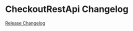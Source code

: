 # CheckoutRestApi Changelog

[Release Changelog](https://github.com/spryker/checkout-rest-api/releases)
